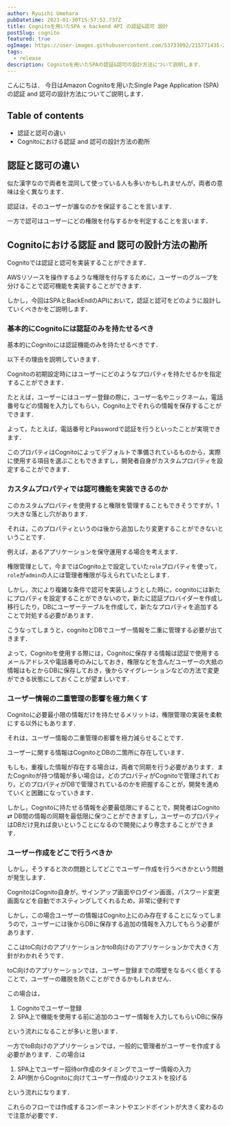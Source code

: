 ```yaml
---
author: Ryuichi Umehara
pubDatetime: 2023-01-30T15:57:52.737Z
title: Cognitoを用いたSPA x backend API の認証&認可 設計
postSlug: cognito
featured: true
ogImage: https://user-images.githubusercontent.com/53733092/215771435-25408246-2309-4f8b-a781-1f3d93bdf0ec.png
tags:
  - release
description: Cognitoを用いたSPAの認証&認可の設計方法について説明します．
---
```


こんにちは．
今日はAmazon Cognitoを用いたSingle Page Application (SPA) の認証 and 認可の設計方法についてご説明します．


## Table of contents

- 認証と認可の違い
- Cognitoにおける認証 and 認可の設計方法の勘所

## 認証と認可の違い

似た漢字なので両者を混同して使っている人も多いかもしれませんが，両者の意味は全く異なります．

認証は，そのユーザーが誰なのかを保証することを言います．

一方で認可はユーザーにどの権限を付与するかを判定することを言います．

## Cognitoにおける認証 and 認可の設計方法の勘所

Cognitoでは認証と認可を実装することができます．

AWSリソースを操作するような権限を付与するために，ユーザーのグループを分けることで認可機能を実装することができます．

しかし，今回はSPAとBackEndのAPIにおいて，認証と認可をどのように設計していくべきかをご説明します．

### 基本的にCognitoには認証のみを持たせるべき

基本的にCognitoには認証機能のみを持たせるべきです．

以下その理由を説明していきます．

Cognitoの初期設定時にはユーザーにどのようなプロパティを持たせるかを指定することができます．

たとえば，ユーザーにはユーザー登録の際に，ユーザー名やニックネーム，電話番号などの情報を入力してもらい，Cognito上でそれらの情報を保存することができます．

よって，たとえば，電話番号とPasswordで認証を行うといったことが実現できます．

このプロパティはCognitoによってデフォルトで準備されているものから，実際に使用する項目を選ぶこともできますし，開発者自身がカスタムプロパティを設定することができます．

### カスタムプロパティでは認可機能を実装できるのか

このカスタムプロパティを使用すると権限を管理することもできそうですが，1つ大きな落とし穴があります．

それは，このプロパティというのは後から追加したり変更することができないということです．

例えば，あるアプリケーションを保守運用する場合を考えます．

権限管理として，今まではCognito上で設定していた`role`プロパティを使って，`role`が`admin`の人には管理者権限が与えられていたとします．

しかし，次により複雑な条件で認可を実装しようとした時に，cognitoには新たにプロパティを設定することができないので，新たに認証プロバイダーを作成し移行したり，DBにユーザーテーブルを作成して，新たなプロパティを追加することで対処する必要があります．

こうなってしまうと，cognitoとDBでユーザー情報を二重に管理する必要が出てきます．

よって，Cognitoを使用する際には，Cognitoに保存する情報は認証で使用するメールアドレスや電話番号のみにしておき，権限などを含んだユーザーの大抵の情報はもとからDBに保存しておき，後からマイグレーションなどの方法で変更ができる状態にしておくことが望ましいです．

### ユーザー情報の二重管理の影響を極力無くす

Cognitoに必要最小限の情報だけを持たせるメリットは，権限管理の実装を柔軟にする以外にもあります．

それは，ユーザー情報の二重管理の影響を極力減らせることです．

ユーザーに関する情報はCognitoとDBの二箇所に存在しています．

もしも，重複した情報が存在する場合は，両者で同期を行う必要があります．またCognitoが持つ情報が多い場合は，どのプロパティがCognitoで管理されており，どのプロパティがDBで管理されているのかを把握することが，開発を進めていくと困難になっていきます．

しかし，Cognitoに持たせる情報を必要最低限にすることで，開発者はCognito ⇄ DB間の情報の同期を最低限に保つことができますし，ユーザーのプロパティはDBだけ見れば良いということになるので開発により専念することができます．

### ユーザー作成をどこで行うべきか

しかし，そうすると次の問題としてどこでユーザー作成を行うべきかという問題が発生します．

CognitoはCognito自身が，サインアップ画面やログイン画面，パスワード変更画面などを自動でホスティングしてくれるため，非常に便利です

しかし，この場合ユーザーの情報はCognito上にのみ存在することになってしまうので，ユーザーには後からDBに保存する追加の情報を入力してもらう必要があります．

ここはtoC向けのアプリケーションかtoB向けのアプリケーションかで大きく方針がわかれそうです．

toC向けのアプリケーションでは，ユーザー登録までの障壁をなるべく低くすることで，ユーザーの離脱を防ぐことができるかもしれません．

この場合は，

1. Cognitoでユーザー登録
2. SPA上で機能を使用する前に追加のユーザー情報を入力してもらいDBに保存

という流れになることが多いと思います．

一方でtoB向けのアプリケーションでは，一般的に管理者がユーザーを作成する必要があります．この場合は

1. SPA上でユーザー招待or作成のタイミングでユーザー情報の入力
2. API側からCognitoに向けてユーザー作成のリクエストを投げる

という流れになります．

これらのフローでは作成するコンポーネントやエンドポイントが大きく変わるので注意が必要です．

